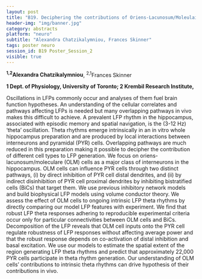 ```yaml
---
layout: post
title: "B19. Deciphering the contributions of Oriens-Lacunosum/Moleulaire (OLM) cells during Local Field Potential (LFP) theta rhythms in CA1 hippocampus "
header-img: "img/banner.jpg"
category: abstracts
platform: "neuro"
subtitle: "Alexandra Chatzikalymniou, Frances Skinner"
tags: poster neuro
session_id: B19 Poster_Session_2
visible: true
---
```

**<sup>1,2</sup>Alexandra Chatzikalymniou**, <sup>2,1</sup>Frances Skinner

__1 Dept. of Physiology, University of Toronto; 2 Krembil Research Institute,__

Oscillations in LFPs commonly occur and analyses of them fuel brain function hypotheses. An understanding of the cellular correlates and pathways affecting LFPs is needed but many overlapping pathways in vivo makes this difficult to achieve. A prevalent LFP rhythm in the hippocampus, associated with episodic memory and spatial navigation, is the (3-12 Hz) ‘theta’ oscillation. Theta rhythms emerge intrinsically in an in vitro whole hippocampus preparation and are produced by local interactions between interneurons and pyramidal (PYR) cells. Overlapping pathways are much reduced in this preparation making it possible to decipher the contribution of different cell types to LFP generation. We focus on oriens-lacunosum/moleculare (OLM) cells as a major class of interneurons in the hippocampus. OLM cells can influence PYR cells through two distinct pathways, (i) by direct inhibition of PYR cell distal dendrites, and (ii) by indirect disinhibition of PYR cell proximal dendrites by inhibiting bistratified cells (BiCs) that target them. We use previous inhibitory network models and build biophysical LFP models using volume conductor theory. We assess the effect of OLM cells to ongoing intrinsic LFP theta rhythms by directly comparing our model LFP features with experiment. We find that robust LFP theta responses adhering to reproducible experimental criteria occur only for particular connectivities between OLM cells and BiCs. Decomposition of the LFP reveals that OLM cell inputs onto the PYR cell regulate robustness of LFP responses without affecting average power and that the robust response depends on co-activation of distal inhibition and basal excitation. We use our models to estimate the spatial extent of the region generating LFP theta rhythms and predict that approximately 22,000 PYR cells participate in theta rhythm generation. Our understanding of OLM cells’ contributions to intrinsic theta rhythms can drive hypothesis of their contributions in vivo.